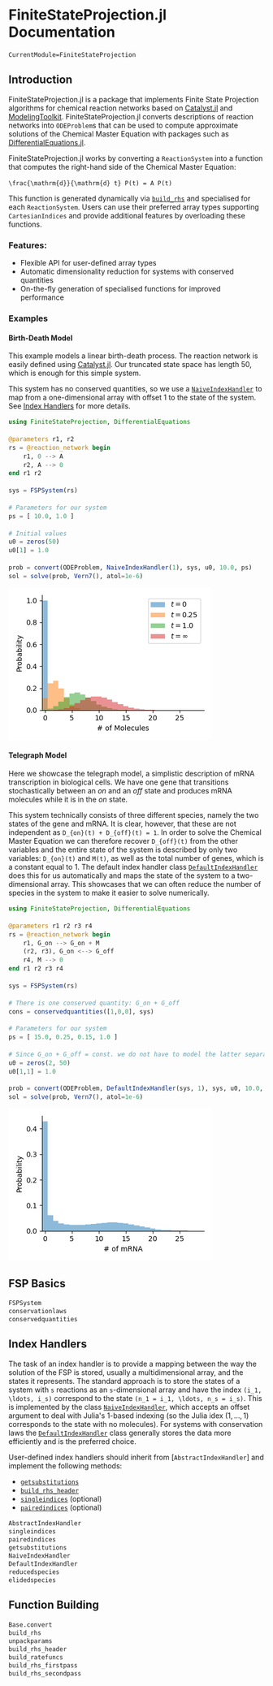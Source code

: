 # FiniteStateProjection.jl Documentation

```@meta
CurrentModule=FiniteStateProjection
```

## Introduction

FiniteStateProjection.jl is a package that implements Finite State Projection algorithms for chemical reaction networks based on [Catalyst.jl](https://github.com/SciML/Catalyst.jl) and [ModelingToolkit](https://github.com/SciML/ModelingToolkit.jl). FiniteStateProjection.jl converts descriptions of reaction networks into `ODEProblem`s that can be used to compute approximate solutions of the Chemical Master Equation with packages such as [DifferentialEquations.jl](https://github.com/SciML/DifferentialEquations.jl).

FiniteStateProjection.jl works by converting a `ReactionSystem` into a function that computes the right-hand side of the Chemical Master Equation:

``\frac{\mathrm{d}}{\mathrm{d} t} P(t) = A P(t)``

This function is generated dynamically via [`build_rhs`](@ref) and specialised for each `ReactionSystem`. Users can use their preferred array types supporting `CartesianIndices` and provide additional features by overloading these functions.

### Features:
- Flexible API for user-defined array types
- Automatic dimensionality reduction for systems with conserved quantities
- On-the-fly generation of specialised functions for improved performance

### Examples

#### Birth-Death Model

This example models a linear birth-death process. The reaction network is easily defined using [Catalyst.jl](https://github.com/SciML/Catalyst.jl). Our truncated state space has length 50, which is enough for this simple system.

This system has no conserved quantities, so we use a [`NaiveIndexHandler`](@ref) to map from a one-dimensional array with offset 1 to the state of the system. See [Index Handlers](@ref) for more details.

```julia
using FiniteStateProjection, DifferentialEquations

@parameters r1, r2
rs = @reaction_network begin
    r1, 0 --> A
    r2, A --> 0
end r1 r2

sys = FSPSystem(rs)

# Parameters for our system
ps = [ 10.0, 1.0 ]

# Initial values
u0 = zeros(50)
u0[1] = 1.0

prob = convert(ODEProblem, NaiveIndexHandler(1), sys, u0, 10.0, ps)
sol = solve(prob, Vern7(), atol=1e-6)
```
![Visualisation](../../figs/birth_death.png)

#### Telegraph Model

Here we showcase the telegraph model, a simplistic description of mRNA transcription in biological cells. We have one gene that transitions stochastically between an *on* and an *off* state and produces mRNA molecules while it is in the *on* state.

This system technically consists of three different species, namely the two states of the gene and mRNA. It is clear, however, that these are not independent as ``D_{on}(t) + D_{off}(t) = 1``. In order to solve the Chemical Master Equation we can therefore recover ``D_{off}(t)`` from the other variables and the entire state of the system is described by only two variables: ``D_{on}(t)`` and ``M(t)``, as well as the total number of genes, which is a constant equal to $1$. The default index handler class [`DefaultIndexHandler`](@ref) does this for us automatically and maps the state of the system to a two-dimensional array. This showcases that we can often reduce the number of species in the system to make it easier to solve numerically.

```julia
using FiniteStateProjection, DifferentialEquations

@parameters r1 r2 r3 r4
rs = @reaction_network begin
    r1, G_on --> G_on + M
    (r2, r3), G_on <--> G_off
    r4, M --> 0
end r1 r2 r3 r4

sys = FSPSystem(rs)

# There is one conserved quantity: G_on + G_off
cons = conservedquantities([1,0,0], sys)

# Parameters for our system
ps = [ 15.0, 0.25, 0.15, 1.0 ]

# Since G_on + G_off = const. we do not have to model the latter separately
u0 = zeros(2, 50)
u0[1,1] = 1.0

prob = convert(ODEProblem, DefaultIndexHandler(sys, 1), sys, u0, 10.0, (ps, cons))
sol = solve(prob, Vern7(), atol=1e-6)
```
![Visualisation](../../figs/telegraph.png)


## FSP Basics

```@docs
FSPSystem
conservationlaws
conservedquantities
```

## Index Handlers

The task of an index handler is to provide a mapping between the way the solution of the FSP is stored, usually a multidimensional array, and the states it represents. The standard approach is to store the states of a system with ``s`` reactions as an ``s``-dimensional array and have the index ``(i_1, \ldots, i_s)`` correspond to the state ``(n_1 = i_1, \ldots, n_s = i_s)``. This is implemented by the class [`NaiveIndexHandler`](@ref), which accepts an offset argument to deal with Julia's 1-based indexing (so the Julia idex $(1,\ldots,1)$ corresponds to the state with no molecules). For systems with conservation laws the [`DefaultIndexHandler`](@ref) class generally stores the data more efficiently and is the preferred choice.

User-defined index handlers should inherit from [`AbstractIndexHandler`] and implement the following methods:
- [`getsubstitutions`](@ref)
- [`build_rhs_header`](@ref)
- [`singleindices`](@ref) (optional)
- [`pairedindices`](@ref) (optional)

```@docs
AbstractIndexHandler
singleindices
pairedindices
getsubstitutions
NaiveIndexHandler
DefaultIndexHandler
reducedspecies
elidedspecies
```

## Function Building

```@docs
Base.convert
build_rhs
unpackparams
build_rhs_header
build_ratefuncs
build_rhs_firstpass
build_rhs_secondpass
```

